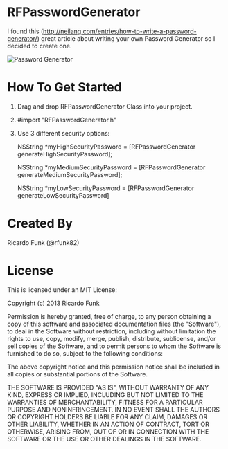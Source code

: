 RFPasswordGenerator
===================

I found this (http://neilang.com/entries/how-to-write-a-password-generator/) great article about writing your own Password Generator so I decided to create one.

![Password Generator](http://i.imgur.com/22nshMQ.png)

How To Get Started
==================

1.  Drag and drop RFPasswordGenerator Class into your project.
2.  #import "RFPasswordGenerator.h"
3.  Use 3 different security options:
  
     NSString *myHighSecurityPassword = [RFPasswordGenerator generateHighSecurityPassword];

     NSString *myMediumSecurityPassword = [RFPasswordGenerator generateMediumSecurityPassword];
     
     NSString *myLowSecurityPassword = [RFPasswordGenerator generateLowSecurityPassword]

Created By
==========

Ricardo Funk (@rfunk82)

License
=======

This is licensed under an MIT License:

Copyright (c) 2013 Ricardo Funk

Permission is hereby granted, free of charge, to any person obtaining a
copy of this software and associated documentation files (the "Software"),
to deal in the Software without restriction, including without limitation
the rights to use, copy, modify, merge, publish, distribute, sublicense,
and/or sell copies of the Software, and to permit persons to whom the
Software is furnished to do so, subject to the following conditions:

The above copyright notice and this permission notice shall be included in
all copies or substantial portions of the Software.

THE SOFTWARE IS PROVIDED "AS IS", WITHOUT WARRANTY OF ANY KIND, EXPRESS OR
IMPLIED, INCLUDING BUT NOT LIMITED TO THE WARRANTIES OF MERCHANTABILITY,
FITNESS FOR A PARTICULAR PURPOSE AND NONINFRINGEMENT. IN NO EVENT SHALL THE
AUTHORS OR COPYRIGHT HOLDERS BE LIABLE FOR ANY CLAIM, DAMAGES OR OTHER
LIABILITY, WHETHER IN AN ACTION OF CONTRACT, TORT OR OTHERWISE, ARISING
FROM, OUT OF OR IN CONNECTION WITH THE SOFTWARE OR THE USE OR OTHER
DEALINGS IN THE SOFTWARE.

